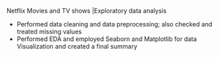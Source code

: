 Netflix Movies and TV shows |Exploratory data analysis                                                        
- Performed data cleaning and data preprocessing; also checked and treated missing values
- Performed EDA and employed Seaborn and Matplotlib for data Visualization and created a final summary
